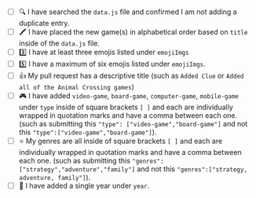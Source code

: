 <!-- You must fill out this to do list for your pull request to be accepted.  If you are adding a new song, please follow the checklist below. Place an [x] (get rid of any spaces) inside each square as you complete each item. This is just to help you double check for any errors that might come up. 🙂 If this pull request is to address something other than adding songs, please delete the text below and write your own description on what you have changed/added to the project. -->

- [ ] 🔍 I have searched the `data.js` file and confirmed I am not adding a duplicate entry.
- [ ] 🖍️ I have placed the new game(s) in alphabetical order based on `title` inside of the `data.js` file. 
- [ ] 3️⃣ I have at least three emojis listed under `emojiImgs`
- [ ] 5️⃣ I have a maximum of six emojis listed under `emojiImgs`.
- [ ] 👍 My pull request has a descriptive title (such as `Added Clue` or `Added all of the Animal Crossing games`)
- [ ] 🎮 I have added `video-game`, `board-game`, `computer-game`, `mobile-game` under `type` inside of square brackets `[ ]` and each are individually wrapped in quotation marks and have a comma between each one. (such as submitting this `"type": ["video-game","board-game"]` and not this `"type":["video-game","board-game"]`).
- [ ] ⭐ My genres are all inside of square brackets `[ ]` and each are individually wrapped in quotation marks and have a comma between each one. (such as submitting this `"genres": ["strategy","adventure","family"]` and not this `"genres":["strategy, adventure, family"]`).
- [ ] 📅 I have added a single year under `year`. 

<!-- 👋 If this pull request closes an issue, add the note 'Closes #---' to the bottom of the pull request (replace the --- with the issue number). 

<!-- 👋 If you would like me to Tweet about your contribution, add your Twitter handle to the bottom of this pull request. I will tweet a short summary and a screenshot of what you added. Example tweet: Congrats to @musicalwebdev for contributing to EmojiBops with their first ever pull request by adding Complicated by Avril Lavigne, one of our favorite 2000s hits! 🥳🎵-->


